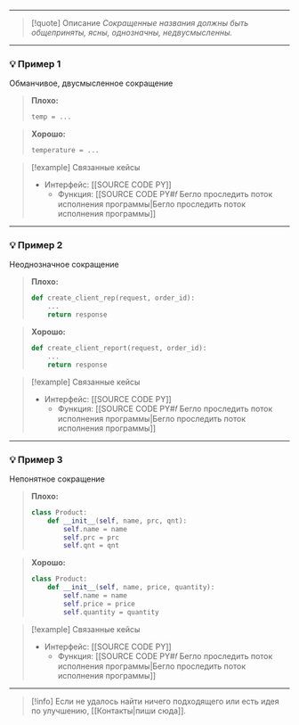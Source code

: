 ***

>[!quote] Описание
_Сокращенные названия должны быть общеприняты, ясны, однозначны, недвусмысленны._

***
### 💡 Пример 1
Обманчивое, двусмысленное сокращение

> **Плохо:**
> ```python
> temp = ...
> ```

> **Хорошо:**
> ```python
> temperature = ...
> ```

> [!example] Связанные кейсы
>- Интерфейс: [[SOURCE CODE PY]]
>	- Функция: [[SOURCE CODE PY#𝑓 Бегло проследить поток исполнения программы|Бегло проследить поток исполнения программы]]

***
### 💡 Пример 2
Неоднозначное сокращение

> **Плохо:**
> ```python
> def create_client_rep(request, order_id):
>     ...
>     return response
> ```

> **Хорошо:**
> ```python
> def create_client_report(request, order_id):
>     ...
>     return response
> ```

> [!example] Связанные кейсы
>- Интерфейс: [[SOURCE CODE PY]]
>	- Функция: [[SOURCE CODE PY#𝑓 Бегло проследить поток исполнения программы|Бегло проследить поток исполнения программы]]

***
### 💡 Пример 3
Непонятное сокращение

> **Плохо:**
> ```python
> class Product:
>     def __init__(self, name, prc, qnt):
>         self.name = name
>         self.prc = prc
>         self.qnt = qnt
> ```

> **Хорошо:**
> ```python
> class Product:
>     def __init__(self, name, price, quantity):
>         self.name = name
>         self.price = price
>         self.quantity = quantity
> ```

> [!example] Связанные кейсы
>- Интерфейс: [[SOURCE CODE PY]]
>	- Функция: [[SOURCE CODE PY#𝑓 Бегло проследить поток исполнения программы|Бегло проследить поток исполнения программы]]

***

> [!info]
> Если не удалось найти ничего подходящего или есть идея по улучшению, [[Контакты|пиши сюда]].
